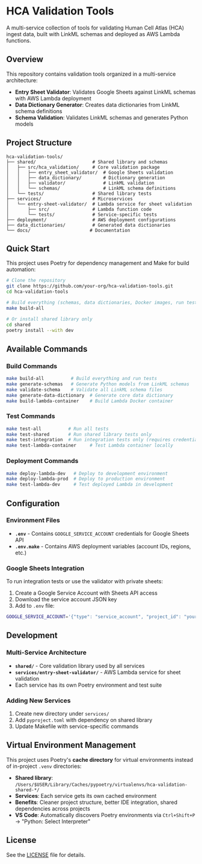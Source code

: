 # HCA Validation Tools

A multi-service collection of tools for validating Human Cell Atlas (HCA) ingest data, built with LinkML schemas and deployed as AWS Lambda functions.

## Overview

This repository contains validation tools organized in a multi-service architecture:

- **Entry Sheet Validator**: Validates Google Sheets against LinkML schemas with AWS Lambda deployment
- **Data Dictionary Generator**: Creates data dictionaries from LinkML schema definitions
- **Schema Validation**: Validates LinkML schemas and generates Python models

## Project Structure

```
hca-validation-tools/
├── shared/                     # Shared library and schemas
│   ├── src/hca_validation/     # Core validation package
│   │   ├── entry_sheet_validator/  # Google Sheets validation
│   │   ├── data_dictionary/        # Dictionary generation
│   │   ├── validator/              # LinkML validation
│   │   └── schemas/                # LinkML schema definitions
│   └── tests/                  # Shared library tests
├── services/                   # Microservices
│   └── entry-sheet-validator/  # Lambda service for sheet validation
│       ├── src/                # Lambda function code
│       └── tests/              # Service-specific tests
├── deployment/                 # AWS deployment configurations
├── data_dictionaries/          # Generated data dictionaries
└── docs/                      # Documentation
```

## Quick Start

This project uses Poetry for dependency management and Make for build automation:

```bash
# Clone the repository
git clone https://github.com/your-org/hca-validation-tools.git
cd hca-validation-tools

# Build everything (schemas, data dictionaries, Docker images, run tests)
make build-all

# Or install shared library only
cd shared
poetry install --with dev
```

## Available Commands

### Build Commands
```bash
make build-all          # Build everything and run tests
make generate-schemas   # Generate Python models from LinkML schemas
make validate-schema    # Validate all LinkML schema files
make generate-data-dictionary  # Generate core data dictionary
make build-lambda-container    # Build Lambda Docker container
```

### Test Commands
```bash
make test-all          # Run all tests
make test-shared       # Run shared library tests only
make test-integration  # Run integration tests only (requires credentials)
make test-lambda-container     # Test Lambda container locally
```

### Deployment Commands
```bash
make deploy-lambda-dev   # Deploy to development environment
make deploy-lambda-prod  # Deploy to production environment
make test-lambda-dev     # Test deployed Lambda in development
```

## Configuration

### Environment Files
- **`.env`** - Contains `GOOGLE_SERVICE_ACCOUNT` credentials for Google Sheets API
- **`.env.make`** - Contains AWS deployment variables (account IDs, regions, etc.)

### Google Sheets Integration
To run integration tests or use the validator with private sheets:

1. Create a Google Service Account with Sheets API access
2. Download the service account JSON key
3. Add to `.env` file:
```bash
GOOGLE_SERVICE_ACCOUNT='{"type": "service_account", "project_id": "your-project", ...}'
```

## Development

### Multi-Service Architecture
- **`shared/`** - Core validation library used by all services
- **`services/entry-sheet-validator/`** - AWS Lambda service for sheet validation
- Each service has its own Poetry environment and test suite

### Adding New Services
1. Create new directory under `services/`
2. Add `pyproject.toml` with dependency on shared library
3. Update Makefile with service-specific commands

## Virtual Environment Management

This project uses Poetry's **cache directory** for virtual environments instead of in-project `.venv` directories:

- **Shared library**: `/Users/$USER/Library/Caches/pypoetry/virtualenvs/hca-validation-shared-*/`
- **Services**: Each service gets its own cached environment
- **Benefits**: Cleaner project structure, better IDE integration, shared dependencies across projects
- **VS Code**: Automatically discovers Poetry environments via `Ctrl+Shift+P` → "Python: Select Interpreter"

## License

See the [LICENSE](LICENSE) file for details.